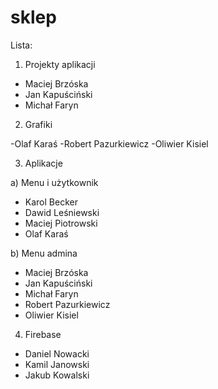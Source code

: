 # sklep

Lista:

1. Projekty aplikacji

- Maciej Brzóska
- Jan Kapuściński
- Michał Faryn

2. Grafiki

-Olaf Karaś
-Robert Pazurkiewicz
-Oliwier Kisiel

3. Aplikacje

a) Menu i użytkownik

- Karol Becker
- Dawid Leśniewski
- Maciej Piotrowski
- Olaf Karaś

b) Menu admina

- Maciej Brzóska
- Jan Kapuściński
- Michał Faryn
- Robert Pazurkiewicz
- Oliwier Kisiel

4. Firebase

- Daniel Nowacki
- Kamil Janowski
- Jakub Kowalski

